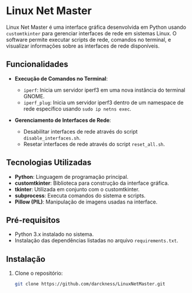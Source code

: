 # Linux Net Master

Linux Net Master é uma interface gráfica desenvolvida em Python usando `customtkinter` para gerenciar interfaces de rede em sistemas Linux. O software permite executar scripts de rede, comandos no terminal, e visualizar informações sobre as interfaces de rede disponíveis.

## Funcionalidades

- **Execução de Comandos no Terminal**: 
  - `iperf`: Inicia um servidor iperf3 em uma nova instância do terminal GNOME.
  - `iperf_plug`: Inicia um servidor iperf3 dentro de um namespace de rede específico usando `sudo ip netns exec`.

- **Gerenciamento de Interfaces de Rede**:
  - Desabilitar interfaces de rede através do script `disable_interfaces.sh`.
  - Resetar interfaces de rede através do script `reset_all.sh`.

## Tecnologias Utilizadas

- **Python**: Linguagem de programação principal.
- **customtkinter**: Biblioteca para construção da interface gráfica.
- **tkinter**: Utilizada em conjunto com o customtkinter.
- **subprocess**: Executa comandos do sistema e scripts.
- **Pillow (PIL)**: Manipulação de imagens usadas na interface.
  
## Pré-requisitos

- Python 3.x instalado no sistema.
- Instalação das dependências listadas no arquivo `requirements.txt`.

## Instalação

1. Clone o repositório:
   ```bash
   git clone https://github.com/darckness/LinuxNetMaster.git
